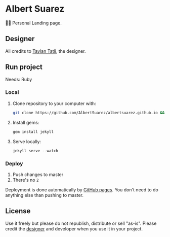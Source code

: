 # Albert Suarez

🙋‍♂️ Personal Landing page.

## Designer

All credits to [Taylan Tatli](https://github.com/taylantatli), the designer.

## Run project

Needs: Ruby

### Local 

1. Clone repository to your computer with:

    ```bash
    git clone https://github.com/AlbertSuarez/albertsuarez.github.io && cd albertsuarez.github.io
    ```

2. Install gems:
   
   ```bash
   gem install jekyll
   ```

3. Serve locally:
   
   ```
   jekyll serve --watch
   ```

### Deploy

1. Push changes to master
2. There's no `2`

Deployment is done automatically by [GitHub pages](https://pages.github.com/). You don't need to do anything else than pushing to master.

## License

Use it freely but please do not republish, distribute or sell "as-is". Please credit the [designer](https://github.com/taylantatli) and developer when you use it in your project.
